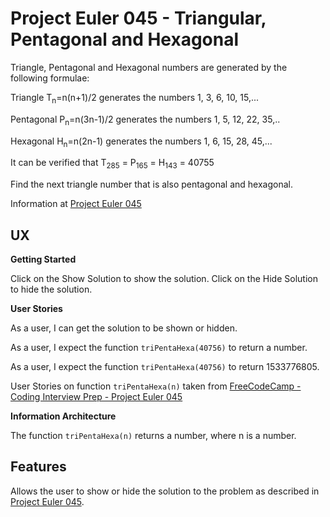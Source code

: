 # Project Euler 045 - Triangular, Pentagonal and Hexagonal

Triangle, Pentagonal and Hexagonal numbers are generated by the following formulae:

Triangle T<sub>n</sub>=n(n+1)/2 generates the numbers 1, 3, 6, 10, 15,...

Pentagonal P<sub>n</sub>=n(3n-1)/2 generates the numbers 1, 5, 12, 22, 35,..

Hexagonal H<sub>n</sub>=n(2n-1) generates the numbers 1, 6, 15, 28, 45,...

It can be verified that T<sub>285</sub> = P<sub>165</sub> = H<sub>143</sub> = 40755

Find the next triangle number that is also pentagonal and hexagonal.

Information at [Project Euler 045](https://projecteuler.net/problem=45)

## UX

**Getting Started**

Click on the Show Solution to show the solution.  Click on the Hide Solution to hide the solution.

**User Stories**

As a user, I can get the solution to be shown or hidden.

As a user, I expect the function `triPentaHexa(40756)` to return a number.

As a user, I expect the function `triPentaHexa(40756)` to return 1533776805.

User Stories on function `triPentaHexa(n)` taken from [FreeCodeCamp - Coding Interview Prep - Project Euler 045](https://www.freecodecamp.org/learn/coding-interview-prep/project-euler/problem-45-triangular-pentagonal-and-hexagonal)

**Information Architecture**

The function `triPentaHexa(n)` returns a number, where n is a number.

## Features

Allows the user to show or hide the solution to the problem as described in [Project Euler 045](https://projecteuler.net/problem=45).

